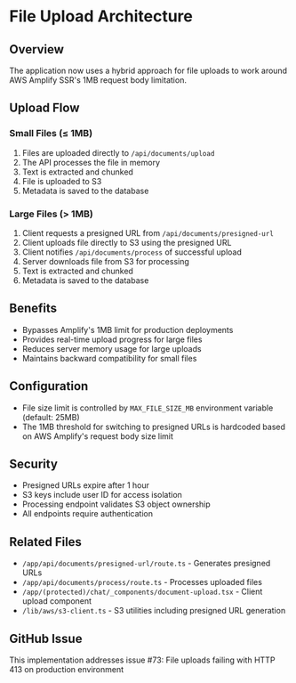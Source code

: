 # File Upload Architecture

## Overview
The application now uses a hybrid approach for file uploads to work around AWS Amplify SSR's 1MB request body limitation.

## Upload Flow

### Small Files (≤ 1MB)
1. Files are uploaded directly to `/api/documents/upload`
2. The API processes the file in memory
3. Text is extracted and chunked
4. File is uploaded to S3
5. Metadata is saved to the database

### Large Files (> 1MB)
1. Client requests a presigned URL from `/api/documents/presigned-url`
2. Client uploads file directly to S3 using the presigned URL
3. Client notifies `/api/documents/process` of successful upload
4. Server downloads file from S3 for processing
5. Text is extracted and chunked
6. Metadata is saved to the database

## Benefits
- Bypasses Amplify's 1MB limit for production deployments
- Provides real-time upload progress for large files
- Reduces server memory usage for large uploads
- Maintains backward compatibility for small files

## Configuration
- File size limit is controlled by `MAX_FILE_SIZE_MB` environment variable (default: 25MB)
- The 1MB threshold for switching to presigned URLs is hardcoded based on AWS Amplify's request body size limit

## Security
- Presigned URLs expire after 1 hour
- S3 keys include user ID for access isolation
- Processing endpoint validates S3 object ownership
- All endpoints require authentication

## Related Files
- `/app/api/documents/presigned-url/route.ts` - Generates presigned URLs
- `/app/api/documents/process/route.ts` - Processes uploaded files
- `/app/(protected)/chat/_components/document-upload.tsx` - Client upload component
- `/lib/aws/s3-client.ts` - S3 utilities including presigned URL generation

## GitHub Issue
This implementation addresses issue #73: File uploads failing with HTTP 413 on production environment